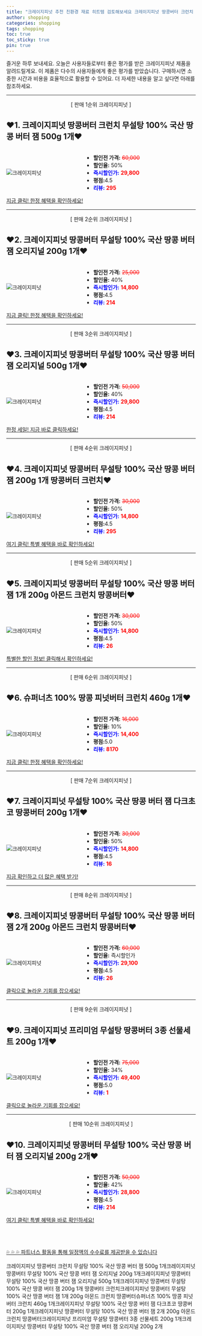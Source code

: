 ```yaml
---
title: "크레이지피넛 추천 친환경 재료 히트템 검토해보세요 크레이지피넛 땅콩버터 크런치 무설탕 100%"
author: shopping
categories: shopping
tags: shopping
toc: true
toc_sticky: true
pin: true
---
```

즐거운 하루 보내세요. 오늘은 사용자들로부터 좋은 평가를 받은 크레이지피넛 제품을 알려드릴게요. 이 제품은 다수의 사용자들에게 좋은 평가를 받았습니다. 구매하시면 소중한 시간과 비용을 효율적으로 활용할 수 있어요. 더 자세한 내용을 알고 싶다면 아래를 참조하세요.

---
<p class="toplist" style="margin: 0 auto; display: block; width: fit-content;">[ 판매 1순위 크레이지피넛 ]</p>

<h2><strong>❤️1. 크레이지피넛 땅콩버터 크런치 무설탕 100% 국산 땅콩 버터 잼 500g 1개❤️</strong></h2>

<div style="display: flex; align-items: center;">
    <div style="flex: 0.4;">
        <img src="https://thumbnail10.coupangcdn.com/thumbnails/remote/230x230ex/image/vendor_inventory/2487/b83f6b5be1649f7988d355f9a8bb956b5116c4e71e1743b59358106dee04.jpg" alt="크레이지피넛" style="max-width: 100%;">
    </div>
    <div style="flex: 0.6; margin-left: 10px;">
        <ul>
            <li><strong>할인전 가격:</strong> <del style="color: red;">60,000</del></li>
            <li><strong>할인율:</strong> 50%</li>
            <li><span style='color:blue'><strong>즉시할인가:</strong></span> <span style='color:red'><strong>29,800</strong></span></li>
            <li><strong>평점:</strong>4.5</li>
            <li><span style='color:blue'><strong>리뷰:</strong></span> <span style='color:red'><strong>295</strong></span></li>
        </ul>
    </div>
</div>
<div class="center">
    <a href="https://selin100587.github.io?lptag=AF9450613&subid=githubio&pageKey=7786499967&traceid=V0-153&itemId=19920848523&vendorItemId=87020559414" class="myButton">
        지금 클릭! 한정 혜택을 확인하세요!
    </a>
</div>


---
<p class="toplist" style="margin: 0 auto; display: block; width: fit-content;">[ 판매 2순위 크레이지피넛 ]</p>

<h2><strong>❤️2. 크레이지피넛 땅콩버터 무설탕 100% 국산 땅콩 버터 잼 오리지널 200g 1개❤️</strong></h2>

<div style="display: flex; align-items: center;">
    <div style="flex: 0.4;">
        <img src="https://thumbnail9.coupangcdn.com/thumbnails/remote/230x230ex/image/vendor_inventory/24ee/0767419e05e7ab0fbcc2952b76a8b94e28c689081a2be457a8d9cb436074.png" alt="크레이지피넛" style="max-width: 100%;">
    </div>
    <div style="flex: 0.6; margin-left: 10px;">
        <ul>
            <li><strong>할인전 가격:</strong> <del style="color: red;">25,000</del></li>
            <li><strong>할인율:</strong> 40%</li>
            <li><span style='color:blue'><strong>즉시할인가:</strong></span> <span style='color:red'><strong>14,800</strong></span></li>
            <li><strong>평점:</strong>4.5</li>
            <li><span style='color:blue'><strong>리뷰:</strong></span> <span style='color:red'><strong>214</strong></span></li>
        </ul>
    </div>
</div>
<div class="center">
    <a href="https://selin100587.github.io?lptag=AF9450613&subid=githubio&pageKey=7559646679&traceid=V0-153&itemId=19913327573&vendorItemId=86556965936" class="myButton">
        지금 클릭! 한정 혜택을 확인하세요!
    </a>
</div>


---
<p class="toplist" style="margin: 0 auto; display: block; width: fit-content;">[ 판매 3순위 크레이지피넛 ]</p>

<h2><strong>❤️3. 크레이지피넛 땅콩버터 무설탕 100% 국산 땅콩 버터 잼 오리지널 500g 1개❤️</strong></h2>

<div style="display: flex; align-items: center;">
    <div style="flex: 0.4;">
        <img src="https://thumbnail9.coupangcdn.com/thumbnails/remote/230x230ex/image/vendor_inventory/24ee/0767419e05e7ab0fbcc2952b76a8b94e28c689081a2be457a8d9cb436074.png" alt="크레이지피넛" style="max-width: 100%;">
    </div>
    <div style="flex: 0.6; margin-left: 10px;">
        <ul>
            <li><strong>할인전 가격:</strong> <del style="color: red;">50,000</del></li>
            <li><strong>할인율:</strong> 40%</li>
            <li><span style='color:blue'><strong>즉시할인가:</strong></span> <span style='color:red'><strong>29,800</strong></span></li>
            <li><strong>평점:</strong>4.5</li>
            <li><span style='color:blue'><strong>리뷰:</strong></span> <span style='color:red'><strong>214</strong></span></li>
        </ul>
    </div>
</div>
<div class="center">
    <a href="https://selin100587.github.io?lptag=AF9450613&subid=githubio&pageKey=7559646679&traceid=V0-153&itemId=19913327568&vendorItemId=86906779185" class="myButton">
        한정 세일! 지금 바로 클릭하세요!
    </a>
</div>


---
<p class="toplist" style="margin: 0 auto; display: block; width: fit-content;">[ 판매 4순위 크레이지피넛 ]</p>

<h2><strong>❤️4. 크레이지피넛 땅콩버터 무설탕 100% 국산 땅콩 버터 잼 200g 1개 땅콩버터 크런치❤️</strong></h2>

<div style="display: flex; align-items: center;">
    <div style="flex: 0.4;">
        <img src="https://thumbnail10.coupangcdn.com/thumbnails/remote/230x230ex/image/vendor_inventory/2487/b83f6b5be1649f7988d355f9a8bb956b5116c4e71e1743b59358106dee04.jpg" alt="크레이지피넛" style="max-width: 100%;">
    </div>
    <div style="flex: 0.6; margin-left: 10px;">
        <ul>
            <li><strong>할인전 가격:</strong> <del style="color: red;">30,000</del></li>
            <li><strong>할인율:</strong> 50%</li>
            <li><span style='color:blue'><strong>즉시할인가:</strong></span> <span style='color:red'><strong>14,800</strong></span></li>
            <li><strong>평점:</strong>4.5</li>
            <li><span style='color:blue'><strong>리뷰:</strong></span> <span style='color:red'><strong>295</strong></span></li>
        </ul>
    </div>
</div>
<div class="center">
    <a href="https://selin100587.github.io?lptag=AF9450613&subid=githubio&pageKey=7786499967&traceid=V0-153&itemId=19920848532&vendorItemId=87020559448" class="myButton">
        여기 클릭! 특별 혜택을 바로 확인하세요!
    </a>
</div>


---
<p class="toplist" style="margin: 0 auto; display: block; width: fit-content;">[ 판매 5순위 크레이지피넛 ]</p>

<h2><strong>❤️5. 크레이지피넛 땅콩버터 무설탕 100% 국산 땅콩 버터 잼 1개 200g 아몬드 크런치 땅콩버터❤️</strong></h2>

<div style="display: flex; align-items: center;">
    <div style="flex: 0.4;">
        <img src="https://thumbnail10.coupangcdn.com/thumbnails/remote/230x230ex/image/vendor_inventory/527f/ccececd14eae08bad2c953db20a7a542b18fec2cc85b26fb384d0fb620ef.jpg" alt="크레이지피넛" style="max-width: 100%;">
    </div>
    <div style="flex: 0.6; margin-left: 10px;">
        <ul>
            <li><strong>할인전 가격:</strong> <del style="color: red;">30,000</del></li>
            <li><strong>할인율:</strong> 50%</li>
            <li><span style='color:blue'><strong>즉시할인가:</strong></span> <span style='color:red'><strong>14,800</strong></span></li>
            <li><strong>평점:</strong>4.5</li>
            <li><span style='color:blue'><strong>리뷰:</strong></span> <span style='color:red'><strong>26</strong></span></li>
        </ul>
    </div>
</div>
<div class="center">
    <a href="https://selin100587.github.io?lptag=AF9450613&subid=githubio&pageKey=7798050078&traceid=V0-153&itemId=21112795543&vendorItemId=87020559395" class="myButton">
        특별한 할인 정보! 클릭해서 확인하세요!
    </a>
</div>


---
<p class="toplist" style="margin: 0 auto; display: block; width: fit-content;">[ 판매 6순위 크레이지피넛 ]</p>

<h2><strong>❤️6. 슈퍼너츠 100% 땅콩 피넛버터 크런치 460g 1개❤️</strong></h2>

<div style="display: flex; align-items: center;">
    <div style="flex: 0.4;">
        <img src="https://thumbnail7.coupangcdn.com/thumbnails/remote/230x230ex/image/retail/images/8247001897014435-2200a178-ad71-4828-ab1e-c39258af11e5.png" alt="크레이지피넛" style="max-width: 100%;">
    </div>
    <div style="flex: 0.6; margin-left: 10px;">
        <ul>
            <li><strong>할인전 가격:</strong> <del style="color: red;">16,000</del></li>
            <li><strong>할인율:</strong> 10%</li>
            <li><span style='color:blue'><strong>즉시할인가:</strong></span> <span style='color:red'><strong>14,400</strong></span></li>
            <li><strong>평점:</strong>5.0</li>
            <li><span style='color:blue'><strong>리뷰:</strong></span> <span style='color:red'><strong>8170</strong></span></li>
        </ul>
    </div>
</div>
<div class="center">
    <a href="https://selin100587.github.io?lptag=AF9450613&subid=githubio&pageKey=6775809414&traceid=V0-153&itemId=14490085035&vendorItemId=83128542418" class="myButton">
        지금 클릭! 한정 혜택을 확인하세요!
    </a>
</div>


---
<p class="toplist" style="margin: 0 auto; display: block; width: fit-content;">[ 판매 7순위 크레이지피넛 ]</p>

<h2><strong>❤️7. 크레이지피넛 무설탕 100% 국산 땅콩 버터 잼 다크초코 땅콩버터 200g 1개❤️</strong></h2>

<div style="display: flex; align-items: center;">
    <div style="flex: 0.4;">
        <img src="https://thumbnail8.coupangcdn.com/thumbnails/remote/230x230ex/image/vendor_inventory/1543/b034c09e0137e81f07ea9f55c6cc1324559a94ede2e14fca98e9799bc0d1.jpg" alt="크레이지피넛" style="max-width: 100%;">
    </div>
    <div style="flex: 0.6; margin-left: 10px;">
        <ul>
            <li><strong>할인전 가격:</strong> <del style="color: red;">30,000</del></li>
            <li><strong>할인율:</strong> 50%</li>
            <li><span style='color:blue'><strong>즉시할인가:</strong></span> <span style='color:red'><strong>14,800</strong></span></li>
            <li><strong>평점:</strong>4.5</li>
            <li><span style='color:blue'><strong>리뷰:</strong></span> <span style='color:red'><strong>16</strong></span></li>
        </ul>
    </div>
</div>
<div class="center">
    <a href="https://selin100587.github.io?lptag=AF9450613&subid=githubio&pageKey=7788598123&traceid=V0-153&itemId=19920848534&vendorItemId=87020559464" class="myButton">
        지금 확인하고 더 많은 혜택 받기!
    </a>
</div>


---
<p class="toplist" style="margin: 0 auto; display: block; width: fit-content;">[ 판매 8순위 크레이지피넛 ]</p>

<h2><strong>❤️8. 크레이지피넛 땅콩버터 무설탕 100% 국산 땅콩 버터 잼 2개 200g 아몬드 크런치 땅콩버터❤️</strong></h2>

<div style="display: flex; align-items: center;">
    <div style="flex: 0.4;">
        <img src="https://thumbnail10.coupangcdn.com/thumbnails/remote/230x230ex/image/vendor_inventory/527f/ccececd14eae08bad2c953db20a7a542b18fec2cc85b26fb384d0fb620ef.jpg" alt="크레이지피넛" style="max-width: 100%;">
    </div>
    <div style="flex: 0.6; margin-left: 10px;">
        <ul>
            <li><strong>할인전 가격:</strong> <del style="color: red;">60,000</del></li>
            <li><strong>할인율:</strong> 즉시할인가</li>
            <li><span style='color:blue'><strong>즉시할인가:</strong></span> <span style='color:red'><strong>29,100</strong></span></li>
            <li><strong>평점:</strong>4.5</li>
            <li><span style='color:blue'><strong>리뷰:</strong></span> <span style='color:red'><strong>26</strong></span></li>
        </ul>
    </div>
</div>
<div class="center">
    <a href="https://selin100587.github.io?lptag=AF9450613&subid=githubio&pageKey=7798050078&traceid=V0-153&itemId=21119098203&vendorItemId=87503713287" class="myButton">
        클릭으로 놀라운 기회를 잡으세요!
    </a>
</div>


---
<p class="toplist" style="margin: 0 auto; display: block; width: fit-content;">[ 판매 9순위 크레이지피넛 ]</p>

<h2><strong>❤️9. 크레이지피넛 프리미엄 무설탕 땅콩버터 3종 선물세트 200g 1개❤️</strong></h2>

<div style="display: flex; align-items: center;">
    <div style="flex: 0.4;">
        <img src="https://thumbnail9.coupangcdn.com/thumbnails/remote/230x230ex/image/vendor_inventory/44ec/d377aa02e61d9bcfa55094f85c304f43c5b52242137d4577b9f10ee457d2.jpg" alt="크레이지피넛" style="max-width: 100%;">
    </div>
    <div style="flex: 0.6; margin-left: 10px;">
        <ul>
            <li><strong>할인전 가격:</strong> <del style="color: red;">75,000</del></li>
            <li><strong>할인율:</strong> 34%</li>
            <li><span style='color:blue'><strong>즉시할인가:</strong></span> <span style='color:red'><strong>49,400</strong></span></li>
            <li><strong>평점:</strong>5.0</li>
            <li><span style='color:blue'><strong>리뷰:</strong></span> <span style='color:red'><strong>1</strong></span></li>
        </ul>
    </div>
</div>
<div class="center">
    <a href="https://selin100587.github.io?lptag=AF9450613&subid=githubio&pageKey=7812486368&traceid=V0-153&itemId=20562497757&vendorItemId=87500638264" class="myButton">
        클릭으로 놀라운 기회를 잡으세요!
    </a>
</div>


---
<p class="toplist" style="margin: 0 auto; display: block; width: fit-content;">[ 판매 10순위 크레이지피넛 ]</p>

<h2><strong>❤️10. 크레이지피넛 땅콩버터 무설탕 100% 국산 땅콩 버터 잼 오리지널 200g 2개❤️</strong></h2>

<div style="display: flex; align-items: center;">
    <div style="flex: 0.4;">
        <img src="https://thumbnail9.coupangcdn.com/thumbnails/remote/230x230ex/image/vendor_inventory/24ee/0767419e05e7ab0fbcc2952b76a8b94e28c689081a2be457a8d9cb436074.png" alt="크레이지피넛" style="max-width: 100%;">
    </div>
    <div style="flex: 0.6; margin-left: 10px;">
        <ul>
            <li><strong>할인전 가격:</strong> <del style="color: red;">50,000</del></li>
            <li><strong>할인율:</strong> 42%</li>
            <li><span style='color:blue'><strong>즉시할인가:</strong></span> <span style='color:red'><strong>28,800</strong></span></li>
            <li><strong>평점:</strong>4.5</li>
            <li><span style='color:blue'><strong>리뷰:</strong></span> <span style='color:red'><strong>214</strong></span></li>
        </ul>
    </div>
</div>
<div class="center">
    <a href="https://selin100587.github.io?lptag=AF9450613&subid=githubio&pageKey=7559646679&traceid=V0-153&itemId=20366359590&vendorItemId=86556965966" class="myButton">
        여기 클릭! 특별 혜택을 바로 확인하세요!
    </a>
</div>

<br><br><br>[💦 💦 💦 파트너스 활동을 통해 일정액의 수수료를 제공받을 수 있습니다](https://link.coupang.com/a/bcpT2c)<br><br>크레이지피넛 땅콩버터 크런치 무설탕 100% 국산 땅콩 버터 잼 500g 1개크레이지피넛 땅콩버터 무설탕 100% 국산 땅콩 버터 잼 오리지널 200g 1개크레이지피넛 땅콩버터 무설탕 100% 국산 땅콩 버터 잼 오리지널 500g 1개크레이지피넛 땅콩버터 무설탕 100% 국산 땅콩 버터 잼 200g 1개 땅콩버터 크런치크레이지피넛 땅콩버터 무설탕 100% 국산 땅콩 버터 잼 1개 200g 아몬드 크런치 땅콩버터슈퍼너츠 100% 땅콩 피넛버터 크런치 460g 1개크레이지피넛 무설탕 100% 국산 땅콩 버터 잼 다크초코 땅콩버터 200g 1개크레이지피넛 땅콩버터 무설탕 100% 국산 땅콩 버터 잼 2개 200g 아몬드 크런치 땅콩버터크레이지피넛 프리미엄 무설탕 땅콩버터 3종 선물세트 200g 1개크레이지피넛 땅콩버터 무설탕 100% 국산 땅콩 버터 잼 오리지널 200g 2개